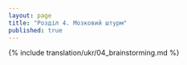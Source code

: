 ```yaml
---
layout: page
title: "Розділ 4. Мозковий штурм"
published: true
---
```



{% include translation/ukr/04_brainstorming.md %}